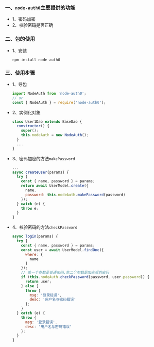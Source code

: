 ### 一、`node-auth0`主要提供的功能

- 1、密码加密
- 2、校验密码是否正确

### 二、包的使用

- 1、安装

  ```shell
  npm install node-auth0
  ```

### 三、使用步骤

- 1、导包

  ```js
  import NodeAuth from 'node-auth0';
  // or
  const { NodeAuth } = require('node-auth0');
  ```

- 2、实例化对象

  ```js
  class User1Dao extends BaseDao {
    constructor() {
      super();
      this.nodeAuth = new NodeAuth();
    }
    ...
  }
  ```

- 3、密码加密的方法`makePassword`

  ```js
  ...
  async createUser(params) {
    try {
      const { name, password } = params;
      return await UserModel.create({
        name,
        password: this.nodeAuth.makePassword(password)
      });
    } catch (e) {
      throw e;
    }
  }
  ```

- 4、校验密码的方法`checkPassword`

  ```js
  async login(params) {
    try {
      const { name, password } = params;
      const user = await UserModel.findOne({
        where: {
          name
        }
      });
      // 第一个参数是普通密码,第二个参数是加密后的密码
      if (this.nodeAuth.checkPassword(password, user.password)) {
        return user;
      } else {
        throw {
          msg: '登录错误',
          desc: '用户名与密码错误'
        };
      }
    } catch (e) {
      throw {
        msg: '登录错误',
        desc: '用户名与密码错误'
      };
    }
  }
  ```
